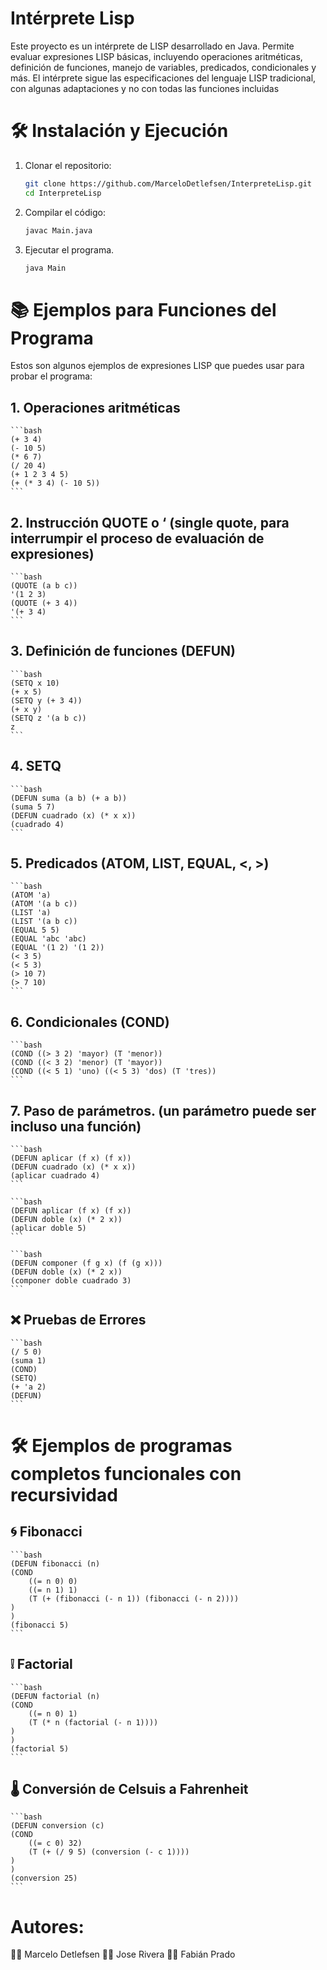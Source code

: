 # Intérprete Lisp
Este proyecto es un intérprete de LISP desarrollado en Java. Permite evaluar expresiones LISP básicas, incluyendo operaciones aritméticas, definición de funciones, manejo de variables, predicados, condicionales y más. El intérprete sigue las especificaciones del lenguaje LISP tradicional, con algunas adaptaciones y no con todas las funciones incluidas

# 🛠️ Instalación y Ejecución
1. Clonar el repositorio:
    ```bash
    git clone https://github.com/MarceloDetlefsen/InterpreteLisp.git
    cd InterpreteLisp
    ```

2. Compilar el código:
    ```bash
    javac Main.java
    ```

3. Ejecutar el programa.
    ```bash
    java Main
    ```

# 📚 Ejemplos para Funciones del Programa
Estos son algunos ejemplos de expresiones LISP que puedes usar para probar el programa:

## 1. Operaciones aritméticas
    ```bash
    (+ 3 4)
    (- 10 5)
    (* 6 7)
    (/ 20 4)
    (+ 1 2 3 4 5)
    (+ (* 3 4) (- 10 5))
    ```

## 2. Instrucción QUOTE o ‘ (single quote, para interrumpir el proceso de evaluación de expresiones)
    ```bash
    (QUOTE (a b c))
    '(1 2 3)
    (QUOTE (+ 3 4))
    '(+ 3 4)
    ```

## 3. Definición de funciones (DEFUN)
    ```bash
    (SETQ x 10)
    (+ x 5)
    (SETQ y (+ 3 4))
    (+ x y)
    (SETQ z '(a b c))
    z
    ```

## 4. SETQ
    ```bash
    (DEFUN suma (a b) (+ a b))
    (suma 5 7)
    (DEFUN cuadrado (x) (* x x))
    (cuadrado 4)
    ```

## 5. Predicados (ATOM, LIST, EQUAL, <, >)
    ```bash
    (ATOM 'a)
    (ATOM '(a b c))
    (LIST 'a)
    (LIST '(a b c))
    (EQUAL 5 5)
    (EQUAL 'abc 'abc)
    (EQUAL '(1 2) '(1 2))
    (< 3 5)
    (< 5 3)
    (> 10 7)
    (> 7 10)
    ```

## 6. Condicionales (COND)
    ```bash
    (COND ((> 3 2) 'mayor) (T 'menor))
    (COND ((< 3 2) 'menor) (T 'mayor))
    (COND ((< 5 1) 'uno) ((< 5 3) 'dos) (T 'tres))
    ```

## 7. Paso de parámetros. (un parámetro puede ser incluso una función)
    ```bash
    (DEFUN aplicar (f x) (f x))
    (DEFUN cuadrado (x) (* x x))
    (aplicar cuadrado 4)
    ```

    ```bash
    (DEFUN aplicar (f x) (f x))
    (DEFUN doble (x) (* 2 x))
    (aplicar doble 5)
    ```

    ```bash
    (DEFUN componer (f g x) (f (g x)))
    (DEFUN doble (x) (* 2 x))
    (componer doble cuadrado 3)
    ```

## ❌ Pruebas de Errores
    ```bash
    (/ 5 0)
    (suma 1)
    (COND)
    (SETQ)
    (+ 'a 2)
    (DEFUN)
    ```

# 🛠️ Ejemplos de programas completos funcionales con recursividad

## 🌀 Fibonacci
    ```bash
    (DEFUN fibonacci (n)
    (COND
        ((= n 0) 0)
        ((= n 1) 1)
        (T (+ (fibonacci (- n 1)) (fibonacci (- n 2))))
    )
    )
    (fibonacci 5)
    ```

## ❕ Factorial
    ```bash
    (DEFUN factorial (n)
    (COND
        ((= n 0) 1)
        (T (* n (factorial (- n 1))))
    )
    )
    (factorial 5)
    ```

##  🌡️ Conversión de Celsuis a Fahrenheit
    ```bash
    (DEFUN conversion (c)
    (COND
        ((= c 0) 32)
        (T (+ (/ 9 5) (conversion (- c 1))))
    )
    )
    (conversion 25)
    ```

# Autores:
👨‍💻 Marcelo Detlefsen
👨‍💻 Jose Rivera
👨‍💻 Fabián Prado
